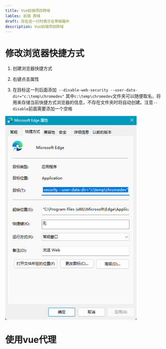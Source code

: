 ```yaml
---
title: Vue前端项目跨域
lables: 前端 跨域
draft: 存在这一行时表示在草稿箱中
description: Vue前端项目跨域
---
```


# 修改浏览器快捷方式

1. 创建浏览器快捷方式

2. 右键点击属性

3. 在目标这一列后面添加` --disable-web-security --user-data-dir="c:\temp\chromedev"`
其中`c:\temp\chromedev`文件夹可以随便取名，将用来存储当前快捷方式浏览器的信息，不存在文件夹时将自动创建。注意`--disable`前面需要添加一个空格

![Alt text](assets/VueCrossDomainProxyConfiguration/image.png)

# 使用vue代理

